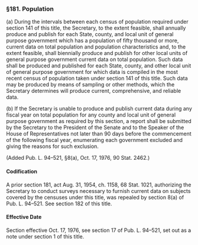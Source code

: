 ### §181. Population ###

(a) During the intervals between each census of population required under section 141 of this title, the Secretary, to the extent feasible, shall annually produce and publish for each State, county, and local unit of general purpose government which has a population of fifty thousand or more, current data on total population and population characteristics and, to the extent feasible, shall biennially produce and publish for other local units of general purpose government current data on total population. Such data shall be produced and published for each State, county, and other local unit of general purpose government for which data is compiled in the most recent census of population taken under section 141 of this title. Such data may be produced by means of sampling or other methods, which the Secretary determines will produce current, comprehensive, and reliable data.

(b) If the Secretary is unable to produce and publish current data during any fiscal year on total population for any county and local unit of general purpose government as required by this section, a report shall be submitted by the Secretary to the President of the Senate and to the Speaker of the House of Representatives not later than 90 days before the commencement of the following fiscal year, enumerating each government excluded and giving the reasons for such exclusion.

(Added Pub. L. 94–521, §8(a), Oct. 17, 1976, 90 Stat. 2462.)

#### Codification ####

A prior section 181, act Aug. 31, 1954, ch. 1158, 68 Stat. 1021, authorizing the Secretary to conduct surveys necessary to furnish current data on subjects covered by the censuses under this title, was repealed by section 8(a) of Pub. L. 94–521. See section 182 of this title.

#### Effective Date ####

Section effective Oct. 17, 1976, see section 17 of Pub. L. 94–521, set out as a note under section 1 of this title.